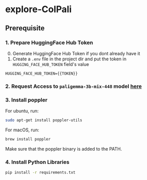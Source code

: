 # explore-ColPali

## Prerequisite
### 1. Prepare HuggingFace Hub Token
0. Generate HuggingFace Hub Token if you dont already have it
1. Create a `.env` file in the project dir and put the token in `HUGGING_FACE_HUB_TOKEN` field's value
```env
HUGGING_FACE_HUB_TOKEN={{TOKEN}}
```

### 2. Request Access to `paligemma-3b-mix-448` model [here](https://huggingface.co/google/paligemma-3b-mix-448)


### 3. Install poppler
For ubuntu, run: 
```sh
sudo apt-get install poppler-utils
```
For macOS, run:
```sh
brew install poppler
```
Make sure that the poppler binary is added to the PATH.

### 4. Install Python Libraries
```sh
pip install -r requirements.txt
```

